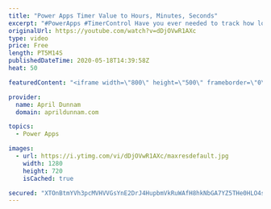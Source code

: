 ```yaml
---
title: "Power Apps Timer Value to Hours, Minutes, Seconds"
excerpt: "#PowerApps #TimerControl Have you ever needed to track how long it's taking to complete a process in your Power App?  Using the Timer Control you can do that, however, the output of that timer value is stored in an unfriendly format.  In this video, I show how you can take that timer value and format"
originalUrl: https://youtube.com/watch?v=dDjOVwR1AXc
type: video
price: Free
length: PT5M14S
publishedDateTime: 2020-05-18T14:39:58Z
heat: 50

featuredContent: "<iframe width=\"800\" height=\"500\" frameborder=\"0\" src=\"https://www.youtube.com/embed/dDjOVwR1AXc\" allow=\"accelerometer; autoplay; encrypted-media; gyroscope; picture-in-picture\" allowfullscreen></iframe>"

provider:
  name: April Dunnam
  domain: aprildunnam.com

topics:
  - Power Apps

images:
  - url: https://i.ytimg.com/vi/dDjOVwR1AXc/maxresdefault.jpg
    width: 1280
    height: 720
    isCached: true

secured: "XTOnBtmYVh3pcMVHVVGsYnE2DrJ4HupbmVkRuWAfH8hkNbGA7YZ5THe0HLO4sOo5OUSfVrOfWpsnIGpwoxICI8n21eJK9j5g319lslRYYwL0mt76wQpNYBsgu8TadPaUlrz2exows3EX+lr35oXOr4G5jQKaXu3qcbE4VAEtP52a/rdpu3HY/ZW76ehqxrCfM7Avyir6H4/Y0r+FLF1F4oa1RnKGDNyFUc/UPd5qVl+db+JF+3hmg2E1zkxMByQkkvuZvMpX2M6MEf1w/eevAi5Zin899zD31MZY2fSfCfXMxcRHUXEtPJT7Txi30WT/2MfYfvAKhH6vxDCe4vBePk8biSB4mBxJHtPImys7pWiY73udqPVtk0/g1f+gS2KYtAgQox1CgDQmfDElZ66iOsKAmPZ3scJTJYONao8PMmg=;WHUxv5YtM747z9zpfXetTw=="
---
```


